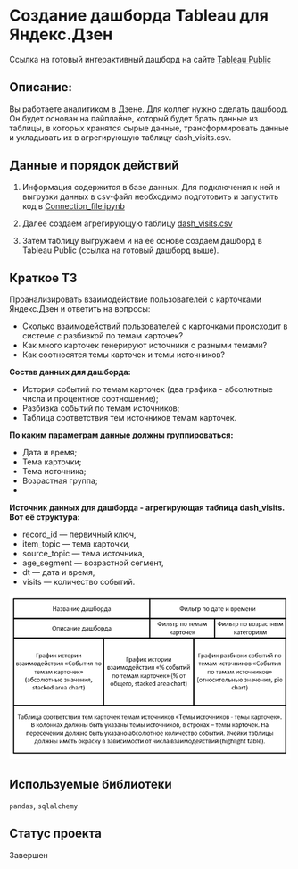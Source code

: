 # Создание дашборда Tableau для Яндекс.Дзен

Ссылка на готовый интерактивный дашборд на сайте [Tableau Public](https://public.tableau.com/views/__16858683467840/Dashboard1?:language=en-US&publish=yes&:display_count=n&:origin=viz_share_link)

## Описание:
Вы работаете аналитиком в Дзене. Для коллег нужно сделать дашборд. Он будет основан на пайплайне, который будет брать данные из таблицы, в которых хранятся сырые данные, трансформировать данные и укладывать их в агрегирующую таблицу dash_visits.csv. 

## Данные и порядок действий

1. Информация содержится в базе данных. Для подключения к ней и выгрузки данных в csv-файл необходимо подготовить и запустить код в [Connection_file.ipynb](https://github.com/Lika-Go/Data_Analytics/blob/main/10.%20%D0%A1%D0%BE%D0%B7%D0%B4%D0%B0%D0%BD%D0%B8%D0%B5%20%D0%B4%D0%B0%D1%88%D0%B1%D0%BE%D1%80%D0%B4%D0%B0%20Tableau/Connection_file.ipynb)

2. Далее создаем агрегирующую таблицу [dash_visits.csv](https://github.com/Lika-Go/Data_Analytics/blob/main/10.%20%D0%A1%D0%BE%D0%B7%D0%B4%D0%B0%D0%BD%D0%B8%D0%B5%20%D0%B4%D0%B0%D1%88%D0%B1%D0%BE%D1%80%D0%B4%D0%B0%20Tableau/dash_visits.csv)

3. Затем таблицу выгружаем и на ее основе создаем дашборд в Tableau Public (ссылка на готовый дашборд выше).

## Краткое ТЗ

Проанализировать взаимодействие пользователей с карточками Яндекс.Дзен и ответить на вопросы:
* Сколько взаимодействий пользователей с карточками происходит в системе с разбивкой по темам карточек?
* Как много карточек генерируют источники с разными темами?
* Как соотносятся темы карточек и темы источников?


**Состав данных для дашборда:**
* История событий по темам карточек (два графика - абсолютные числа и процентное соотношение);
* Разбивка событий по темам источников;
* Таблица соответствия тем источников темам карточек.


**По каким параметрам данные должны группироваться:**
* Дата и время;
* Тема карточки;
* Тема источника;
* Возрастная группа;
* 

**Источник данных для дашборда - агрегирующая таблица dash_visits. Вот её структура:** 
* record_id — первичный ключ,
* item_topic — тема карточки,
* source_topic — тема источника,
* age_segment — возрастной сегмент,
* dt — дата и время,
* visits — количество событий.


![Макет дашборда](scheme.png)


## Используемые библиотеки

`pandas`, `sqlalchemy`

## Статус проекта

Завершен
